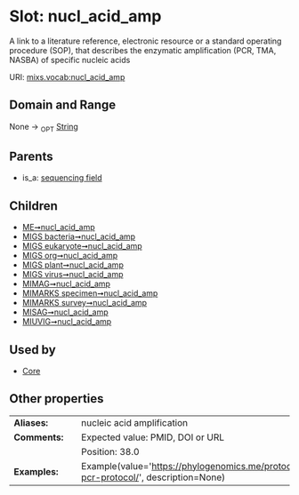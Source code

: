 
# Slot: nucl_acid_amp


A link to a literature reference, electronic resource or a standard operating procedure (SOP), that describes the enzymatic amplification (PCR, TMA, NASBA) of specific nucleic acids

URI: [mixs.vocab:nucl_acid_amp](https://w3id.org/mixs/vocab/nucl_acid_amp)


## Domain and Range

None ->  <sub>OPT</sub> [String](types/String.md)

## Parents

 *  is_a: [sequencing field](sequencing_field.md)

## Children

 *  [ME➞nucl_acid_amp](ME_nucl_acid_amp.md)
 *  [MIGS bacteria➞nucl_acid_amp](MIGS_bacteria_nucl_acid_amp.md)
 *  [MIGS eukaryote➞nucl_acid_amp](MIGS_eukaryote_nucl_acid_amp.md)
 *  [MIGS org➞nucl_acid_amp](MIGS_org_nucl_acid_amp.md)
 *  [MIGS plant➞nucl_acid_amp](MIGS_plant_nucl_acid_amp.md)
 *  [MIGS virus➞nucl_acid_amp](MIGS_virus_nucl_acid_amp.md)
 *  [MIMAG➞nucl_acid_amp](MIMAG_nucl_acid_amp.md)
 *  [MIMARKS specimen➞nucl_acid_amp](MIMARKS_specimen_nucl_acid_amp.md)
 *  [MIMARKS survey➞nucl_acid_amp](MIMARKS_survey_nucl_acid_amp.md)
 *  [MISAG➞nucl_acid_amp](MISAG_nucl_acid_amp.md)
 *  [MIUVIG➞nucl_acid_amp](MIUVIG_nucl_acid_amp.md)

## Used by

 * [Core](Core.md)

## Other properties

|  |  |  |
| --- | --- | --- |
| **Aliases:** | | nucleic acid amplification |
| **Comments:** | | Expected value: PMID, DOI or URL |
|  | | Position: 38.0 |
| **Examples:** | | Example(value='https://phylogenomics.me/protocols/16s-pcr-protocol/', description=None) |

